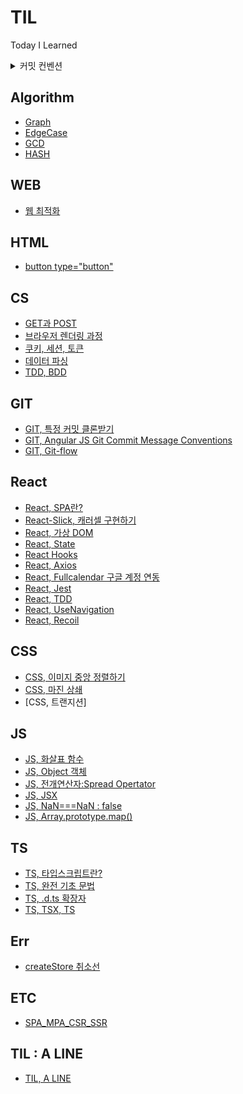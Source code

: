# TIL

Today I Learned

 <details>
<summary>  커밋 컨벤션 </summary>
<div markdown="1">

> [ 카테고리 ] 파일명

    [ WEB ] 웹 최적화

</div>
</details>

>

## Algorithm

- [Graph](Algorithm/Graph.md)
- [EdgeCase](Algorithm/EdgeCase.md)
- [GCD](Algorithm/GCD.md)
- [HASH](Algorithm/Hash.md)

## WEB

- [웹 최적화](Web/WebPerformace.md)

## HTML

- [button type="button"](HTML/buttonType.md)

## CS

- [GET과 POST](CS/GETvsPOST.md)
- [브라우저 렌더링 과정](CS/BrowserRender.md)
- [쿠키, 세션, 토큰](CS/Cookie,Session,Token.md)
- [데이터 파싱](CS/DataParse.md)
- [TDD, BDD](CS/TDD%2C%20BDD.md)

## GIT

- [GIT, 특정 커밋 클론받기](GIT/specificCommit.md)
- [GIT, Angular JS Git Commit Message Conventions](GIT/commitConventions.md)
- [GIT, Git-flow](GIT/GitFlow.md)

## React

- [React, SPA란? ](React/SPA.md)
- [React-Slick, 캐러셀 구현하기](React/React-Slick.md)
- [React, 가상 DOM](React/Virtual-DOM.md)
- [React, State](React/State.md)
- [React Hooks](React/React-Hooks.md)
- [React, Axios](React/Axios.md)
- [React, Fullcalendar 구글 계정 연동](React/FullCalendar-Google.md)
- [React, Jest](React/Jest.md)
- [React, TDD](React/TDD.md)
- [React, UseNavigation](React/UseNavigation.md)
- [React, Recoil](React/Recoil.md)

## CSS

- [CSS, 이미지 중앙 정렬하기](CSS/img-center-align.md)
- [CSS, 마진 상쇄](CSS/margin-collapsing.md)
- [CSS, 트랜지션]

## JS

- [JS, 화살표 함수](JS/arrowfunction.md)
- [JS, Object 객체](JS/Object.md)
- [JS, 전개연산자:Spread Opertator](JS/SpreadOperator.md)
- [JS, JSX](JS/JSX.md)
- [JS, NaN===NaN : false](JS/NaN%3D%3D%3DNaN.md)
- [JS, Array.prototype.map()](<JS/Array.prototype.map().md>)

## TS

- [TS, 타입스크립트란?](TS/TypeSctipt.md)
- [TS, 완전 기초 문법](TS/TS-Base.md)
- [TS, .d.ts 확장자](TS/TS.d.ts.md)
- [TS, TSX, TS](TS/TSXvsTS.md)

## Err

- [createStore 취소선](Error/createStore_strikethrough.md)

## ETC

- [SPA_MPA_CSR_SSR](ETC/SPA_MPA_CSR_SSR.md)

## TIL : A LINE

- [ TIL, A LINE ](ETC/Aline.md)
